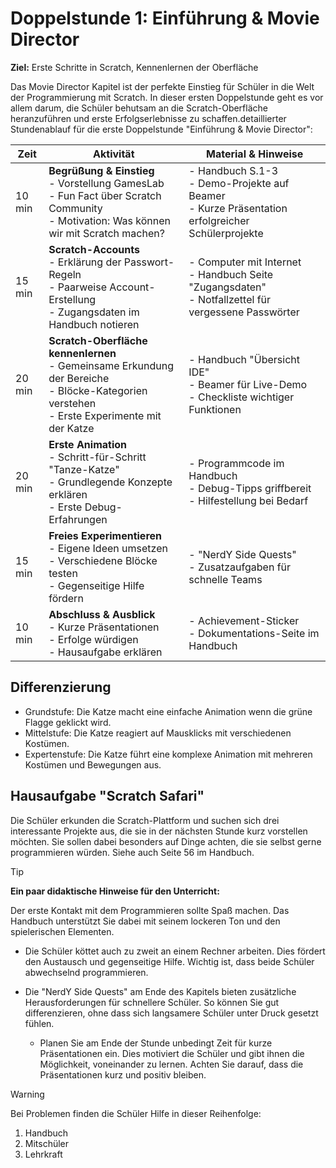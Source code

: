 # Doppelstunde 1: Einführung & Movie Director

**Ziel:** Erste Schritte in Scratch, Kennenlernen der Oberfläche

Das Movie Director Kapitel ist der perfekte Einstieg für Schüler in die Welt der Programmierung mit Scratch. In dieser ersten Doppelstunde geht es vor allem darum, die Schüler behutsam an die Scratch-Oberfläche heranzuführen und erste Erfolgserlebnisse zu schaffen.detaillierter Stundenablauf für die erste Doppelstunde "Einführung & Movie Director":

| Zeit   | Aktivität                                                    | Material & Hinweise                                          |
| ------ | ------------------------------------------------------------ | ------------------------------------------------------------ |
| 10 min | **Begrüßung & Einstieg** <br>- Vorstellung GamesLab <br>- Fun Fact über Scratch Community <br>- Motivation: Was können wir mit Scratch machen? | - Handbuch S.1-3 <br>- Demo-Projekte auf Beamer <br>- Kurze Präsentation erfolgreicher Schülerprojekte |
| 15 min | **Scratch-Accounts** <br>- Erklärung der Passwort-Regeln <br>- Paarweise Account-Erstellung <br>- Zugangsdaten im Handbuch notieren | - Computer mit Internet <br>- Handbuch Seite "Zugangsdaten" <br>- Notfallzettel für vergessene Passwörter |
| 20 min | **Scratch-Oberfläche kennenlernen** <br>- Gemeinsame Erkundung der Bereiche <br>- Blöcke-Kategorien verstehen <br>- Erste Experimente mit der Katze | - Handbuch "Übersicht IDE" <br>- Beamer für Live-Demo <br>- Checkliste wichtiger Funktionen |
| 20 min | **Erste Animation** <br>- Schritt-für-Schritt "Tanze-Katze" <br>- Grundlegende Konzepte erklären <br>- Erste Debug-Erfahrungen | - Programmcode im Handbuch <br>- Debug-Tipps griffbereit <br>- Hilfestellung bei Bedarf |
| 15 min | **Freies Experimentieren** <br>- Eigene Ideen umsetzen <br>- Verschiedene Blöcke testen <br>- Gegenseitige Hilfe fördern | - "NerdY Side Quests" <br>- Zusatzaufgaben für schnelle Teams |
| 10 min | **Abschluss & Ausblick** <br>- Kurze Präsentationen <br>- Erfolge würdigen <br>- Hausaufgabe erklären | - Achievement-Sticker <br>- Dokumentations-Seite im Handbuch |

## Differenzierung

- Grundstufe: Die Katze macht eine einfache Animation wenn die grüne Flagge geklickt wird. 
- Mittelstufe: Die Katze reagiert auf Mausklicks mit verschiedenen Kostümen. 
- Expertenstufe: Die Katze führt eine komplexe Animation mit mehreren Kostümen und Bewegungen aus.

## Hausaufgabe "Scratch Safari" 
Die Schüler erkunden die Scratch-Plattform und suchen sich drei interessante Projekte aus, die sie in der nächsten Stunde kurz vorstellen möchten. Sie sollen dabei besonders auf Dinge achten, die sie selbst gerne programmieren würden. Siehe auch Seite 56 im Handbuch. 



> [!TIP]
>
> **Ein paar didaktische Hinweise für den Unterricht:**
>
> Der erste Kontakt mit dem Programmieren sollte Spaß machen. Das Handbuch unterstützt Sie dabei mit seinem lockeren Ton und den spielerischen Elementen.
>
> - Die Schüler köttet auch zu zweit an einem Rechner arbeiten. Dies fördert den Austausch und gegenseitige Hilfe. Wichtig ist, dass beide Schüler abwechselnd programmieren.
>
> - Die "NerdY Side Quests" am Ende des Kapitels bieten zusätzliche Herausforderungen für schnellere Schüler. So können Sie gut differenzieren, ohne dass sich langsamere Schüler unter Druck gesetzt fühlen.
>   - Planen Sie am Ende der Stunde unbedingt Zeit für kurze Präsentationen ein. Dies motiviert die Schüler und gibt ihnen die Möglichkeit, voneinander zu lernen. Achten Sie darauf, dass die Präsentationen kurz und positiv bleiben.

  > [!WARNING]
  >
  > Bei Problemen finden die Schüler Hilfe in dieser Reihenfolge:
  >
> 1. Handbuch 
  > 2. Mitschüler
> 3. Lehrkraft

